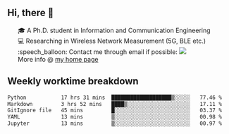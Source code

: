 <h2 > Hi, there 👋 </h3>

<div >
 <ul>
 🎓 A Ph.D. student in Information and Communication Engineering <br>
 💻 Researching in Wireless Network Measurement (5G, BLE etc.)<br>
 :speech_balloon: Contact me through email if possible: <a href="mailto:ethanjia@sjtu.edu.cn"><img src="https://img.shields.io/badge/-ethanjia@sjtu.edu.cn-c14438?style=plastic&logo=Gmail&logoColor=white&link=mailto:mailto:ethanjia@sjtu.edu.cn"></a> <br>
  More info @ <a href="https://haifengjia.github.io">my home page</a>
 </ul>
</div>

<h2 >
Weekly worktime breakdown
</h1>


<!--START_SECTION:waka-->

```txt
Python           17 hrs 31 mins  ███████████████████▒░░░░░   77.46 %
Markdown         3 hrs 52 mins   ████▒░░░░░░░░░░░░░░░░░░░░   17.11 %
GitIgnore file   45 mins         █░░░░░░░░░░░░░░░░░░░░░░░░   03.37 %
YAML             13 mins         ▒░░░░░░░░░░░░░░░░░░░░░░░░   00.98 %
Jupyter          13 mins         ▒░░░░░░░░░░░░░░░░░░░░░░░░   00.97 %
```

<!--END_SECTION:waka-->


